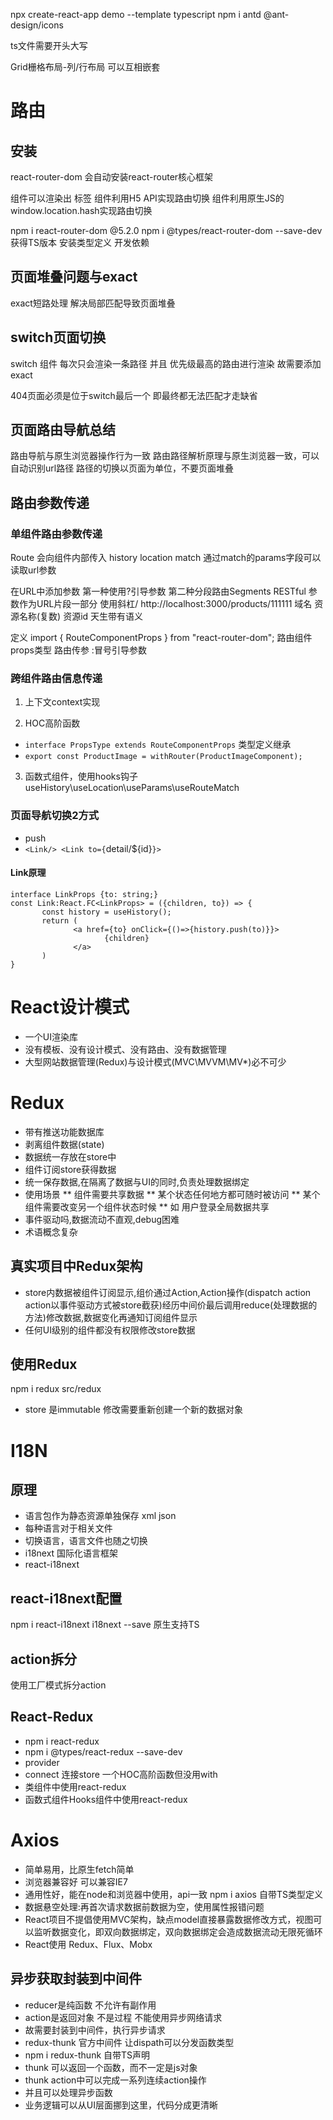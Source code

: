 npx create-react-app demo --template typescript
npm i antd @ant-design/icons

ts文件需要开头大写

Grid栅格布局-列/行布局 可以互相嵌套


# 路由
## 安装
react-router-dom
会自动安装react-router核心框架
<Link/> 组件可以渲染出<a/> 标签
<BrowserRouter/> 组件利用H5 API实现路由切换
<HashRouter/> 组件利用原生JS的window.location.hash实现路由切换

npm i react-router-dom @5.2.0
npm i @types/react-router-dom --save-dev 获得TS版本 安装类型定义 开发依赖

## 页面堆叠问题与exact
<Route exact path="/" component={HomePage}/> exact短路处理 解决局部匹配导致页面堆叠

## switch页面切换
switch 组件 每次只会渲染一条路径 并且 优先级最高的路由进行渲染 故需要添加exact

404页面必须是位于switch最后一个 即最终都无法匹配才走缺省

## 页面路由导航总结
路由导航与原生浏览器操作行为一致
<BrowserRouter/>
路由路径解析原理与原生浏览器一致，可以自动识别url路径
<Route/>
路径的切换以页面为单位，不要页面堆叠
<Switch/>

## 路由参数传递
### 单组件路由参数传递
Route 会向组件内部传入 history location match
通过match的params字段可以读取url参数

在URL中添加参数
第一种使用?引导参数
第二种分段路由Segments RESTful 参数作为URL片段一部分 使用斜杠/
http://localhost:3000/products/111111
       域名         资源名称(复数)  资源id
天生带有语义

定义 import { RouteComponentProps } from "react-router-dom"; 路由组件props类型
<Route path="/detail/:touristRouteId" component={DetailPage} /> 路由传参 :冒号引导参数

### 跨组件路由信息传递
1. 上下文context实现

2. HOC高阶函数
* `interface PropsType extends RouteComponentProps` 类型定义继承 
* `export const ProductImage = withRouter(ProductImageComponent);`

3. 函数式组件，使用hooks钩子
useHistory\useLocation\useParams\useRouteMatch 

### 页面导航切换2方式
* push
* `<Link/> <Link to={`detail/${id}`}>`
#### Link原理
```
interface LinkProps {to: string;}
const Link:React.FC<LinkProps> = ({children, to}) => {
       const history = useHistory();
       return (
              <a href={to} onClick={()=>{history.push(to)}}>
                     {children}
              </a>
       )
}
```
# React设计模式
* 一个UI渲染库
* 没有模板、没有设计模式、没有路由、没有数据管理
* 大型网站数据管理(Redux)与设计模式(MVC\MVVM\MV*)必不可少

# Redux
* 带有推送功能数据库
* 剥离组件数据(state)
* 数据统一存放在store中
* 组件订阅store获得数据
* 统一保存数据,在隔离了数据与UI的同时,负责处理数据绑定
* 使用场景
** 组件需要共享数据
** 某个状态任何地方都可随时被访问
** 某个组件需要改变另一个组件状态时候
** 如 用户登录全局数据共享
* 事件驱动吗,数据流动不直观,debug困难
* 术语概念复杂

## 真实项目中Redux架构
* store内数据被组件订阅显示,组价通过Action,Action操作(dispatch action action以事件驱动方式被store截获)经历中间价最后调用reduce(处理数据的方法)修改数据,数据变化再通知订阅组件显示
* 任何UI级别的组件都没有权限修改store数据

## 使用Redux
npm i redux
src/redux
* store 是immutable 修改需要重新创建一个新的数据对象

# I18N
## 原理
* 语言包作为静态资源单独保存 xml json
* 每种语言对于相关文件
* 切换语言，语言文件也随之切换
* i18next 国际化语言框架
* react-i18next
## react-i18next配置
npm i react-i18next i18next --save 原生支持TS

## action拆分
使用工厂模式拆分action

## React-Redux
* npm i react-redux 
* npm i @types/react-redux --save-dev
* provider
* connect 连接store 一个HOC高阶函数但没用with
* 类组件中使用react-redux
* 函数式组件Hooks组件中使用react-redux

# Axios
* 简单易用，比原生fetch简单
* 浏览器兼容好 可以兼容IE7
* 通用性好，能在node和浏览器中使用，api一致
npm i axios 自带TS类型定义
* 数据悬空处理:再首次请求数据前数据为空，使用属性报错问题
* React项目不提倡使用MVC架构，缺点model直接暴露数据修改方式，视图可以监听数据变化，即双向数据绑定，双向数据绑定会造成数据流动无限死循环
* React使用 Redux、Flux、Mobx

## 异步获取封装到中间件
* reducer是纯函数 不允许有副作用
* action是返回对象 不是过程 不能使用异步网络请求
* 故需要封装到中间件，执行异步请求
* redux-thunk 官方中间件 让dispath可以分发函数类型
* npm i redux-thunk 自带TS声明
* thunk 可以返回一个函数，而不一定是js对象
* thunk action中可以完成一系列连续action操作
* 并且可以处理异步函数
* 业务逻辑可以从UI层面挪到这里，代码分成更清晰